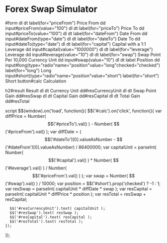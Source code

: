 # Forex Swap Simulator

#form
  dl
    dt
      label(for="priceFrom") Price From
    dd
      input#priceFrom(value="100")
  dl
    dt
      label(for="priceTo") Price To
    dd
      input#priceTo(value="100")
  dl
    dt
      label(for="dateFrom") Date From
    dd
      input#dateFrom(type="date")
  dl
    dt
      label(for="dateTo") Date To
    dd
      input#dateTo(type="date")
  dl
    dt
      label(for="capital") Capital with a 1:1 Leverage
    dd
      input#capital(value="1000000")
  dl
    dt
      label(for="leverage") Leverage
    dd
      input#leverage(value="10")
  dl
    dt
      label(for="swap") Swap Point Per 10,000 Currency Unit
    dd
      input#swap(value="10")
  dl
    dt
      label Position
    dd
      input#long(type="radio"name="position"value="long"checked="checked")
      label(for="long") Long
      input#short(type="radio"name="position"value="short")
      label(for="short") Short
  button#calc Calculation

h2#result Result
dl
  dt Currency Unit
  dd#resCurrencyUnit
dl
  dt Swap Point Gain
  dd#resSwap
dl
  dt Capital Gain
  dd#resCapital
dl
  dt Total Gain
  dd#resTotal

script
  $$(window).on('load', function(){
    $$('#calc').on('click', function(){
      var diffPrice = Number( $$('#priceTo').val() ) - Number( $$('#priceFrom').val() );
      var diffDate = ($$('#dateTo')[0].valueAsNumber - $$('#dateFrom')[0].valueAsNumber) / 86400000;
      var capitalUnit = parseInt( Number( $$('#capital').val() ) * Number( $$('#leverage').val() ) / Number( $$('#priceFrom').val() ) );
      var swap = Number( $$('#swap').val() ) / 10000;
      var position = $$('#short').prop('checked') ? -1 : 1;
      var resSwap = parseInt( capitalUnit * diffDate * swap );
      var resCapital = parseInt( capitalUnit * diffPrice * position );
      var resTotal = resSwap + resCapital;

      $$('#resCurrencyUnit').text( capitalUnit );
      $$('#resSwap').text( resSwap );
      $$('#resCapital').text( resCapital );
      $$('#resTotal').text( resTotal );
    });
  });

